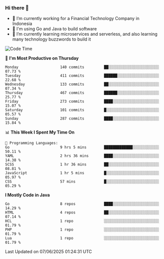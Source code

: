 ### Hi there 👋

<!--
**mazzama/mazzama** is a ✨ _special_ ✨ repository because its `README.md` (this file) appears on your GitHub profile.

Here are some ideas to get you started:

- 🔭 I’m currently working on ...
- 🌱 I’m currently learning ...
- 👯 I’m looking to collaborate on ...
- 🤔 I’m looking for help with ...
- 💬 Ask me about ...
- 📫 How to reach me: ...
- 😄 Pronouns: ...
- ⚡ Fun fact: ...
-->

- 🔭 I’m currently working for a Financial Technology Company in Indonesia
- :gun: I'm using Go and Java to build software
- 🌱 I’m currently learning microservices and serverless, and also learning many technology buzzwords to build it

<!--START_SECTION:waka-->
![Code Time](http://img.shields.io/badge/Code%20Time-3%2C983%20hrs%2054%20mins-blue)

📅 **I'm Most Productive on Thursday** 

```text
Monday                   140 commits         ██░░░░░░░░░░░░░░░░░░░░░░░   07.73 % 
Tuesday                  411 commits         ██████░░░░░░░░░░░░░░░░░░░   22.68 % 
Wednesday                133 commits         ██░░░░░░░░░░░░░░░░░░░░░░░   07.34 % 
Thursday                 467 commits         ██████░░░░░░░░░░░░░░░░░░░   25.77 % 
Friday                   273 commits         ████░░░░░░░░░░░░░░░░░░░░░   15.07 % 
Saturday                 101 commits         █░░░░░░░░░░░░░░░░░░░░░░░░   05.57 % 
Sunday                   287 commits         ████░░░░░░░░░░░░░░░░░░░░░   15.84 % 
```


📊 **This Week I Spent My Time On** 

```text
💬 Programming Languages: 
Go                       9 hrs 5 mins        █████████████░░░░░░░░░░░░   50.11 % 
YAML                     2 hrs 36 mins       ████░░░░░░░░░░░░░░░░░░░░░   14.38 % 
SCSS                     1 hr 36 mins        ██░░░░░░░░░░░░░░░░░░░░░░░   08.81 % 
JavaScript               1 hr 5 mins         █░░░░░░░░░░░░░░░░░░░░░░░░   05.97 % 
CSS                      57 mins             █░░░░░░░░░░░░░░░░░░░░░░░░   05.29 % 
```

**I Mostly Code in Java** 

```text
Go                       8 repos             ████░░░░░░░░░░░░░░░░░░░░░   14.29 % 
HTML                     4 repos             ██░░░░░░░░░░░░░░░░░░░░░░░   07.14 % 
HCL                      1 repo              ░░░░░░░░░░░░░░░░░░░░░░░░░   01.79 % 
PHP                      1 repo              ░░░░░░░░░░░░░░░░░░░░░░░░░   01.79 % 
Lua                      1 repo              ░░░░░░░░░░░░░░░░░░░░░░░░░   01.79 % 
```




 Last Updated on 07/06/2025 01:24:31 UTC
<!--END_SECTION:waka-->
